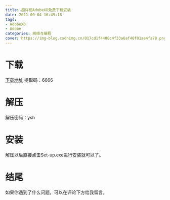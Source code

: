 ```yaml
---
title: 超详细AdobeXD免费下载安装
date: 2021-09-04 16:49:18
tags:
- AdobeXD
- Adobe
categories: 网络与编程
cover: https://img-blog.csdnimg.cn/017cd1f4400c4f33a6af40f01ae4fa78.png
---
```


# 下载
[下载地址](https://pan.baidu.com/s/1kde9xDdt3SK0yXwwc_8kEA)
提取码：6666

# 解压
解压密码：ysh

# 安装
解压以后直接点击Set-up.exe进行安装就可以了。

# 结尾
如果你遇到了什么问题，可以在评论下方给我留言。




